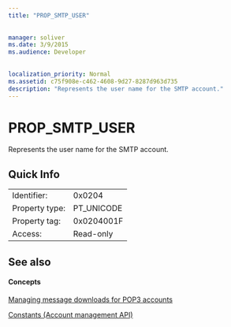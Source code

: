 ```yaml
---
title: "PROP_SMTP_USER"
 
 
manager: soliver
ms.date: 3/9/2015
ms.audience: Developer
 
 
localization_priority: Normal
ms.assetid: c75f908e-c462-4608-9d27-8287d963d735
description: "Represents the user name for the SMTP account."
---
```


# PROP_SMTP_USER

Represents the user name for the SMTP account.
  
## Quick Info

|||
|:-----|:-----|
|Identifier:  <br/> |0x0204  <br/> |
|Property type:  <br/> |PT_UNICODE  <br/> |
|Property tag:  <br/> |0x0204001F  <br/> |
|Access:  <br/> |Read-only  <br/> |
   
## See also

#### Concepts

[Managing message downloads for POP3 accounts](managing-message-downloads-for-pop3-accounts.md)
  
[Constants (Account management API)](constants-account-management-api.md)

